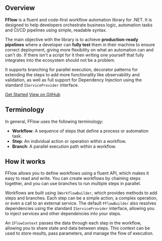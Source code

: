 ## Overview
**FFlow** is a fluent and code-first workflow automation library for .NET. It is designed to help developers orchestrate business logic, automation tasks and CI/CD pipelines using simple, readable syntax.

The main objective with the library is to achieve **production-ready pipelines** where a developer can **fully test** them in their machine to ensure correct deployment, giving more flexibility on what an automation can and can't do. If there isn't a script for it then writing one yourself that fully integrates into the ecosystem should not be a problem.

It supports branching for parallel execution, decorator patterns for extending the steps to add more functionality like observability and validation, as well as full support for Dependency Injection using the standard `IServiceProvider` interface. 

<div class="hero-buttons">
  <a class="btn btn-primary" href="docs/getting-started.html">Get Started</a>
  <a class="btn btn-outline" href="https://github.com/thiagomvas/FFlow" target="_blank">View on GitHub</a>
</div>

## Terminology
In general, FFlow uses the following terminology:
- **Workflow**: A sequence of steps that define a process or automation task.
- **Step**: An individual action or operation within a workflow.
- **Branch**: A parallel execution path within a workflow.

## How it works
FFlow allows you to define workflows using a fluent API, which makes it easy to read and write. You can create workflows by chaining steps together, and you can use branches to run multiple steps in parallel.

Workflows are built using `IWorkflowBuilder`, which provides methods to add steps and branches. Each step can be a simple action, a complex operation, or even a call to an external service. The default `FFlowBuilder` also resolves dependencies using the standard `IServiceProvider` interface, allowing you to inject services and other dependencies into your steps.

An `IFlowContext` passes the data through each step in the workflow, allowing you to share state and data between steps. This context can be used to store results, pass parameters, and manage the flow of execution.